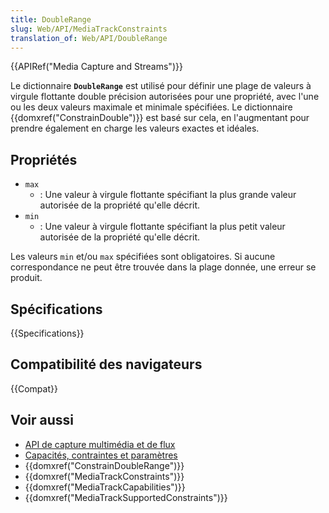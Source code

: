 ```yaml
---
title: DoubleRange
slug: Web/API/MediaTrackConstraints
translation_of: Web/API/DoubleRange
---
```


{{APIRef("Media Capture and Streams")}}

Le dictionnaire **`DoubleRange`** est utilisé pour définir une plage de valeurs à virgule flottante double précision autorisées pour une propriété, avec l'une ou les deux valeurs maximale et minimale spécifiées. Le dictionnaire {{domxref("ConstrainDouble")}} est basé sur cela, en l'augmentant pour prendre également en charge les valeurs exactes et idéales.

## Propriétés

- `max`
  - : Une valeur à virgule flottante spécifiant la plus grande valeur autorisée de la propriété qu'elle décrit.
- `min`
  - : Une valeur à virgule flottante spécifiant la plus petit valeur autorisée de la propriété qu'elle décrit.

Les valeurs `min` et/ou `max` spécifiées sont obligatoires. Si aucune correspondance ne peut être trouvée dans la plage donnée, une erreur se produit.

## Spécifications

{{Specifications}}

## Compatibilité des navigateurs

{{Compat}}

## Voir aussi

- [API de capture multimédia et de flux](/fr/docs/Web/API/Media_Streams_API)
- [Capacités, contraintes et paramètres](/fr/docs/Web/API/Media_Streams_API/Constraints)
- {{domxref("ConstrainDoubleRange")}}
- {{domxref("MediaTrackConstraints")}}
- {{domxref("MediaTrackCapabilities")}}
- {{domxref("MediaTrackSupportedConstraints")}}
